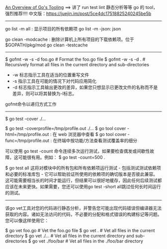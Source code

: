 [An Overview of Go's Tooling](https://www.alexedwards.net/blog/an-overview-of-go-tooling) ==> 讲了 run test lint 静态分析等等 go 的 tool，强烈推荐!!!!
中文版：https://juejin.im/post/5ce4dc17518825240245be5b

---




go list -m all : 显示项目的所有依赖项
go list -m -json: json


go clean -modcache : 删除计算机上所有项目的下载依赖项。位于 $GOPATH/pkg/mod
go clean -testcache


---


$ gofmt -w -s -d foo.go  # Format the foo.go file
$ gofmt -w -s -d .       # Recursively format all files in the current directory and sub-directories


* -w 标志指示工具在适当的位置重写文件
* -s 指示工具在可能的情况下对代码应用简化
* -d 标志指示工具输出更改的差异，如果您只想显示已更改文件的名称而不是差异，则可以将其替换为-l标志。


gofmt命令以递归方式工作


---

$ go test -cover ./...

$ go test -coverprofile=/tmp/profile.out ./...
$ go tool cover -html=/tmp/profile.out : 在 web 浏览器中查看
$ go tool cover -func=/tmp/profile.out : 在终端中按功能/方法查看测试覆盖率的细分


可以使用 go test -count 命令连续多次运行测试，如果要检查偶发或间歇性故障，这可能很有用。例如：
$ go test -count=500 .


$ go test all
这将对模块中的所有包和所有依赖项运行测试 - 包括测试测试依赖项和必要的标准库包 - 它可以帮助验证所使用的依赖项的确切版本是否彼此兼容。这可能需要相当长的时间才能运行，但结果可以很好地缓存，因此任何后续测试都应该在未来更快。如果需要，您还可以使用go test -short all跳过任何长时间运行的测试。

---


该go vet工具对您的代码进行静态分析，并警告您可能出现代码错误但编译器无法获取的内容。诸如无法访问的代码，不必要的分配和格式错误的构建标记等问题。您可以像这样使用它：

$ go vet foo.go     # Vet the foo.go file
$ go vet .          # Vet all files in the current directory
$ go vet ./...      # Vet all files in the current directory and sub-directories
$ go vet ./foo/bar  # Vet all files in the ./foo/bar directory


